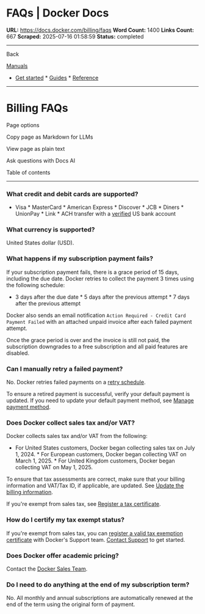 # FAQs | Docker Docs

**URL:** https://docs.docker.com/billing/faqs
**Word Count:** 1400
**Links Count:** 667
**Scraped:** 2025-07-16 01:58:59
**Status:** completed

---

Back

[Manuals](https://docs.docker.com/manuals/)

  * [Get started](https://docs.docker.com/get-started/)   * [Guides](https://docs.docker.com/guides/)   * [Reference](https://docs.docker.com/reference/)

* * *

# Billing FAQs

Page options

Copy page as Markdown for LLMs

View page as plain text

Ask questions with Docs AI

Table of contents

* * *

### What credit and debit cards are supported?

  * Visa   * MasterCard   * American Express   * Discover   * JCB   * Diners   * UnionPay   * Link   * ACH transfer with a [verified](https://docs.docker.com/billing/payment-method/#verify-a-bank-account) US bank account

### What currency is supported?

United States dollar \(USD\).

### What happens if my subscription payment fails?

If your subscription payment fails, there is a grace period of 15 days, including the due date. Docker retries to collect the payment 3 times using the following schedule:

  * 3 days after the due date   * 5 days after the previous attempt   * 7 days after the previous attempt

Docker also sends an email notification `Action Required - Credit Card Payment Failed` with an attached unpaid invoice after each failed payment attempt.

Once the grace period is over and the invoice is still not paid, the subscription downgrades to a free subscription and all paid features are disabled.

### Can I manually retry a failed payment?

No. Docker retries failed payments on a [retry schedule](https://docs.docker.com/billing/faqs/#what-happens-if-my-subscription-payment-fails).

To ensure a retired payment is successful, verify your default payment is updated. If you need to update your default payment method, see [Manage payment method](https://docs.docker.com/billing/payment-method/#manage-payment-method).

### Does Docker collect sales tax and/or VAT?

Docker collects sales tax and/or VAT from the following:

  * For United States customers, Docker began collecting sales tax on July 1, 2024.   * For European customers, Docker began collecting VAT on March 1, 2025.   * For United Kingdom customers, Docker began collecting VAT on May 1, 2025.

To ensure that tax assessments are correct, make sure that your billing information and VAT/Tax ID, if applicable, are updated. See [Update the billing information](https://docs.docker.com/billing/details/).

If you're exempt from sales tax, see [Register a tax certificate](https://docs.docker.com/billing/tax-certificate/).

### How do I certify my tax exempt status?

If you're exempt from sales tax, you can [register a valid tax exemption certificate](https://docs.docker.com/billing/tax-certificate/) with Docker's Support team. [Contact Support](https://hub.docker.com/support/contact) to get started.

### Does Docker offer academic pricing?

Contact the [Docker Sales Team](https://www.docker.com/company/contact).

### Do I need to do anything at the end of my subscription term?

No. All monthly and annual subscriptions are automatically renewed at the end of the term using the original form of payment.